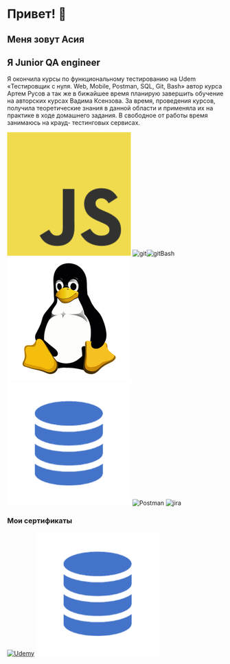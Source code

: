 # Привет! 👋
## Меня зовут Асия
## Я Junior QA engineer

 Я окончила курсы по функциональному тестированию на Udem «Тестировщик с нуля. Web, Mobile, Postman, SQL, Git, Bash» автор курса Артем Русов а так же в бижайшее время планирую завершить обучение на авторских курсах Вадима Ксензова. За время, проведения курсов, получила теоретические знания в данной области и применяла их на практике в ходе домашнего задания. В свободное от работы время занимаюсь на крауд- тестинговых сервисах.



![javascript](https://raw.githubusercontent.com/github/explore/80688e429a7d4ef2fca1e82350fe8e3517d3494d/topics/javascript/javascript.png) ![git](https://avatars.mds.yandex.net/i?id=f2b2fc58188c29e62048d9708775bc30-5597882-images-thumbs&n=13)![gitBash](https://avatars.mds.yandex.net/i?id=5fd6f0c2b8aec5af9b3d8126b42377c5-5669589-images-thumbs&n=13) ![linux](https://raw.githubusercontent.com/github/explore/80688e429a7d4ef2fca1e82350fe8e3517d3494d/topics/linux/linux.png) ![SQL](https://raw.githubusercontent.com/github/explore/80688e429a7d4ef2fca1e82350fe8e3517d3494d/topics/sql/sql.png ) ![Postman](https://avatars.githubusercontent.com/u/10251060?s=200&v=4) ![jira](https://avatars.mds.yandex.net/i?id=2a0000017a111ff291f95ead78251d86b8e6-4394846-images-thumbs&n=13)



### Мои сертификаты 
[![Udemy](https://www.udemy.com/staticx/udemy/images/v7/logo-udemy.svg)](https://www.udemy.com/certificate/UC-047ac45b-1b19-4864-838f-b54deb48a59b/)
[![stepik_SQL](https://raw.githubusercontent.com/github/explore/80688e429a7d4ef2fca1e82350fe8e3517d3494d/topics/sql/sql.png)](https://github.com/fang313)
